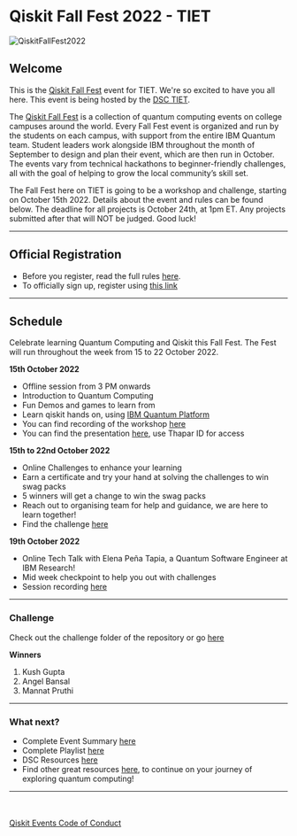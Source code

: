 # Qiskit Fall Fest 2022 - TIET

![QiskitFallFest2022](https://github.com/developer-student-club-thapar/Qiskit-Fall-Fest-2022/blob/main/QiskitFallFest22.png)

## Welcome
This is the [Qiskit Fall Fest](https://qiskit.org/events/fall-fest/) event for TIET. We're so excited to have you all here. This event is being hosted by the [DSC TIET](https://dsctiet.tech/#/events).

The [Qiskit Fall Fest](https://medium.com/qiskit/introducing-the-qiskit-fall-fest-feb8456b557) is a collection of quantum computing events on college campuses around the world. Every Fall Fest event is organized and run by the students on each campus, with support from the entire IBM Quantum team. Student leaders work alongside IBM throughout the month of September to design and plan their event, which are then run in October. The events vary from technical hackathons to beginner-friendly challenges, all with the goal of helping to grow the local community’s skill set.

The Fall Fest here on TIET is going to be a workshop and challenge, starting on October 15th 2022. Details about the event and rules can be found below. The deadline for all projects is October 24th, at 1pm ET. Any projects submitted after that will NOT be judged. Good luck!

--------------------------------
## Official Registration
- Before you register, read the full rules [here](https://github.com/qiskit-community/fall-fest-22/blob/main/Qiskit%20Fall%20Fest%20Official%20Rules%20Template.docx). 
- To officially sign up, register using [this link](https://bit.ly/3RY8B4t)


--------------------------------
## Schedule
Celebrate learning Quantum Computing and Qiskit this Fall Fest. The Fest will run throughout the week from 15 to 22 October 2022.

<b>15th October 2022</b>
- Offline session from 3 PM onwards
- Introduction to Quantum Computing
- Fun Demos and games to learn from
- Learn qiskit hands on, using [IBM Quantum Platform](https://quantum-computing.ibm.com/)
- You can find recording of the workshop [here](https://www.youtube.com/watch?v=APVxt-Trs_o&list=PLY6CWF3NWYvTducILRZCATDwW9DjZvumJ&index=12)
- You can find the presentation [here](https://docs.google.com/presentation/d/1Y42N3gMltLPOtoqwz8eUADKoF25XO3hC-Z7XcgSxTm8/edit?usp=sharing), use Thapar ID for access

<b>15th to 22nd October 2022</b>
- Online Challenges to enhance your learning
- Earn a certificate and try your hand at solving the challenges to win swag packs
- 5 winners will get a change to win the swag packs
- Reach out to organising team for help and guidance, we are here to learn together!
- Find the challenge [here](https://github.com/developer-student-club-thapar/Qiskit-Fall-Fest-2022/tree/main/Challenge)

<b>19th October 2022</b>
- Online Tech Talk with Elena Peña Tapia, a Quantum Software Engineer at IBM Research!
- Mid week checkpoint to help you out with challenges
- Session recording [here](https://www.youtube.com/watch?v=ZtGkkyapoUQ)

--------------------------------
### Challenge
Check out the challenge folder of the repository or go [here](https://github.com/developer-student-club-thapar/Qiskit-Fall-Fest-2022/tree/main/Challenge)

<b>Winners</b>
1. Kush Gupta
2. Angel Bansal
3. Mannat Pruthi

--------------------------------

### What next?
- Complete Event Summary [here](https://www.linkedin.com/feed/update/urn:li:activity:6991285091024924672)
- Complete Playlist [here](https://www.youtube.com/playlist?list=PLY6CWF3NWYvTducILRZCATDwW9DjZvumJ)
- DSC Resources [here](https://linktr.ee/gdsctiet_qc)
- Find other great resources [here](https://github.com/developer-student-club-thapar/Qiskit-Fall-Fest-2022/tree/main/What%20next%3F), to continue on your journey of exploring quantum computing!

--------------------------------

<br><br>
[Qiskit Events Code of Conduct](https://github.com/Qiskit/qiskit/blob/master/CODE_OF_CONDUCT.md)
